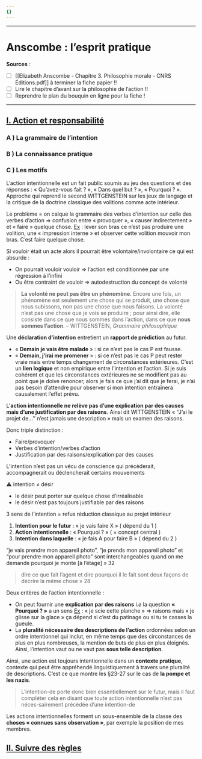 ```yaml
---
{}
---
```

***
# Anscombe : l’esprit pratique
**Sources** : 
- [ ] [[Elizabeth Anscombe - Chapitre 3. Philosophie morale - CNRS Éditions.pdf]] à terminer la fiche papier !! 
- [ ] Lire le chapitre d’avant sur la philosophie de l’action !! 
- [ ] Reprendre le plan du bouquin en ligne pour la fiche ! 
***
## <u>I. Action et responsabilité</u> 

### A ) La grammaire de l’intention 

### B ) La connaissance pratique 

### C ) Les motifs 

L’action intentionnelle est un fait public soumis au jeu des questions et des réponses : « Qu’avez-vous fait ? », « Dans quel but ? », « Pourquoi ? ». Approche qui reprend le second WITTGENSTEIN sur les jeux de langage et la critique de la doctrine classique des volitions comme acte intérieur. 

Le problème = on calque la grammaire des verbes d’intention sur celle des verbes d’action ⇒ confusion entre  « provoquer », « causer indirectement » et « faire » quelque chose. <u>Ex</u> : lever son bras ce n’est pas produire une volition, une « impression interne » et observer cette volition mouvoir mon bras. C’est faire quelque chose. 

Si vouloir était un acte alors il pourrait être volontaire/involontaire ce qui est absurde : 
- On pourrait vouloir vouloir ⇒ l’action est conditionnée par une régression à l’infini 
- Ou être contraint de vouloir ⇒ autodestruction du concept de volonté 

> **La volonté ne peut pas être un phénomène**. Encore une fois, un phénomène est seulement une chose qui se produit, une chose que nous subissons, non pas une chose que nous faisons. La volonté n’est pas une chose que je vois se produire ; pour ainsi dire, elle consiste dans ce que nous sommes dans l’action, dans ce que **nous sommes l’action**. – WITTGENSTEIN, *Grammaire philosophique*

Une **déclaration d’intention** entretient un **rapport de prédiction** au futur. 
- « **Demain je vais être malade** » : si ce n’est pas le cas P est fausse. 
- « **Demain, j’irai me promener** » : si ce n’est pas le cas P peut rester vraie mais entre temps changement de circonstances extérieures. C’est un **lien logique** et non empirique entre l’intention et l’action. Si je suis cohérent et que les circonstances extérieures ne se modifient pas au point que je doive renoncer, alors je fais ce que j’ai dit que je ferai, je n’ai pas besoin d’attendre pour observer si mon intention entraînera causalement l’effet prévu. 

L’**action intentionnelle ne relève pas d’une explication par des causes mais d’une justification par des raisons**. Ainsi dit WITTGENSTEIN « ‘‘J’ai le projet de…’’ n’est jamais une description » mais un examen des raisons. 

Donc triple distinction : 
- Faire/provoquer 
- Verbes d’intention/verbes d’action 
- Justification par des raisons/explication par des causes 

L’intention n’est pas un vécu de conscience qui précèderait, accompagnerait ou déclencherait certains mouvements

⚠ intention ≠ désir 
- le désir peut porter sur quelque chose d’irréalisable 
- le désir n’est pas toujours justifiable par des raisons 

3 sens de l’intention = refus réduction classique au projet intérieur 
1. **Intention pour le futur** : « je vais faire X » ( dépend du 1 )
2. **Action intentionnelle** : « Pourquoi ? » ( = concept central )
3. **Intention dans laquelle** : « je fais A pour faire B » ( dépend du 2 )

“je vais prendre mon appareil photo”, “je prends mon appareil photo” et “pour prendre mon appareil photo” sont interchangeables quand on me demande pourquoi je monte [à l’étage] » 32

> dire ce que fait l’agent et dire pourquoi il le fait sont deux façons de décrire la même chose » 28

Deux critères de l’action intentionnelle : 
- On peut fournir une **explication par des raisons** *i.e* la question **« Pourquoi ? »** a un sens <u>Ex</u> : « je scie cette planche » ⇒ raisons mais « je glisse sur la glace » ça dépend si c’est du patinage ou si tu te casses la gueule. 
- La **pluralité nécessaire des descriptions de l’action** ordonnées selon un ordre intentionnel qui inclut, en même temps que des circonstances de plus en plus nombreuses, la mention de buts de plus en plus éloignés. Ainsi, l’intention vaut ou ne vaut pas **sous telle description**. 

Ainsi, une action est toujours intentionnelle dans un **contexte pratique**, contexte qui peut être appréhendé linguistiquement à travers une pluralité de descriptions. C’est ce que montre les §23-27 sur le cas de **la pompe et les nazis**. 

> L’intention-de porte donc bien essentiellement sur le futur, mais il faut compléter cela en disant que toute action intentionnelle n’est pas néces-sairement précédée d’une intention-de

Les actions intentionnelles forment un sous-ensemble de la classe des **choses « connues sans observation »**, par exemple la position de mes membres. 

## <u>II. Suivre des règles</u>










